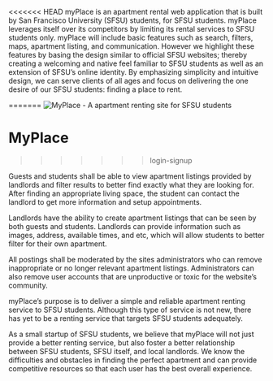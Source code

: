 <<<<<<< HEAD
myPlace is an apartment rental web application that is built by San Francisco University (SFSU) students, for SFSU students. myPlace leverages itself over its competitors by limiting its rental services to SFSU students only. myPlace will include basic features such as search, filters, maps, apartment listing, and communication. However we highlight these features by basing the design similar to official SFSU websites; thereby creating a welcoming and native feel familiar to SFSU students as well as an extension of SFSU’s online identity. By emphasizing simplicity and intuitive design, we can serve clients of all ages and focus on delivering the one desire of our SFSU students: finding a place to rent.

=======
![MyPlace - A apartment renting site for SFSU students](public/img/ggbridge.jpg)

# MyPlace
>>>>>>> login-signup

Guests and students shall be able to view apartment listings provided by landlords and filter results to better find exactly what they are looking for. After finding an appropriate living space, the student can contact the landlord to get more information and setup appointments.


Landlords have the ability to create apartment listings that can be seen by both guests and students. Landlords can provide information such as images, address, available times, and etc, which will allow students to better filter for their own apartment.


All postings shall be moderated by the sites administrators who can remove inappropriate or no longer relevant apartment listings. Administrators can also remove user accounts that are unproductive or toxic for the website’s community.


myPlace’s purpose is to deliver a simple and reliable apartment renting service to SFSU students. Although this type of service is not new, there has yet to be a renting service that targets SFSU students adequately. 


As a small startup of SFSU students, we believe that myPlace will not just provide a better renting service, but also foster a better relationship between SFSU students, SFSU itself, and local landlords. We know the difficulties and obstacles in finding the perfect apartment and can provide competitive resources so that each user has the best overall experience. 
